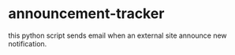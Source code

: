 # announcement-tracker
this python script sends email when an external site announce new notification.
